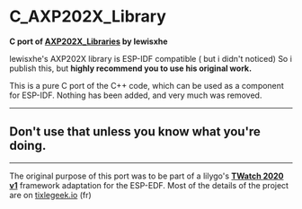 # C_AXP202X_Library
**C port of [AXP202X_Libraries](https://github.com/lewisxhe/AXP202X_Library) by lewisxhe**

lewisxhe's AXP202X library is ESP-IDF compatible ( but i didn't noticed) So i publish this, but **highly recommend you to use his original work.**

This is a pure C port of the C++ code, which can be used as a component for ESP-IDF. Nothing has been added, and very much was removed.

---
## Don't use that unless you know what you're doing.
---

The original purpose of this port was to be part of a lilygo's **[TWatch 2020 v1](http://www.lilygo.cn/prod_view.aspx?TypeId=50036&Id=1290&FId=t3:50036:3)** framework adaptation for the ESP-EDF. Most of the details of the project are on [tixlegeek.io](https://www.tixlegeek.io) (fr)
